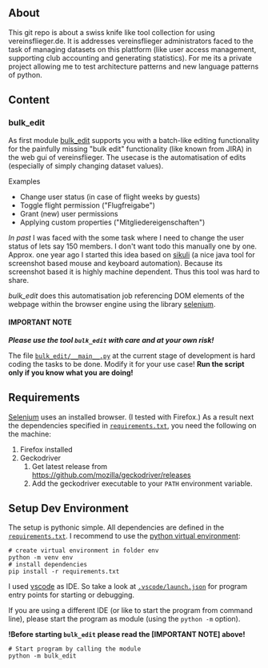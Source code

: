 ## About

This git repo is about a swiss knife like tool collection for using vereinsflieger.de.
It is addresses vereinsflieger administrators faced to the task of managing datasets on this plattform (like user access management, supporting club accounting and generating statistics). For me its a private project allowing me to test architecture patterns and new language patterns of python.

## Content

### bulk_edit

As first module [bulk_edit](bulk_edit/) supports you with a batch-like editing functionality for the painfully missing "bulk edit" functionality (like known from JIRA) in the web gui of vereinsflieger. The usecase is the automatisation of edits (especially of simply changing dataset values).

   Examples   
   * Change user status (in case of flight weeks by guests)
   * Toggle flight permission ("Flugfreigabe")
   * Grant (new) user permissions
   * Applying custom properties ("Mitgliedereigenschaften")

*In past* I was faced with the some task where I need to change the user status of lets say 150 members. I don't want todo this manually one by one. Approx. one year ago I started this idea based on [sikuli](https://de.wikipedia.org/wiki/Sikuli_(Software)) (a nice java tool for screenshot based mouse and keyboard automation). Because its screenshot based it is highly machine dependent. Thus this tool was hard to share.

*bulk_edit* does this automatisation job referencing DOM elements of the webpage within the browser engine using the library [selenium](https://en.wikipedia.org/wiki/Selenium_(software)).

#### IMPORTANT NOTE

**_Please use the tool `bulk_edit` with care and at your own risk!_**

The file [`bulk_edit/__main__.py`](bulk_edit/__main__.py) at the current stage of development is hard coding the tasks to be done. Modify it for your use case! **Run the script only if you know what you are doing!**

## Requirements

[Selenium](https://www.seleniumhq.org/) uses an installed browser. (I tested with Firefox.) As a result next the dependencies specified in [`requirements.txt`](requirements.txt), you need the following on the machine:

1. Firefox installed
2. Geckodriver
   1. Get latest release from https://github.com/mozilla/geckodriver/releases
   2. Add the geckodriver executable to your `PATH` environment variable.

## Setup Dev Environment

The setup is pythonic simple. All dependencies are defined in the [`requirements.txt`](requirements.txt). I recommend to use the [python virtual environment](https://docs.python.org/3/library/venv.html):

```shell
# create virtual environment in folder env
python -m venv env
# install dependencies
pip install -r requirements.txt
```

I used [vscode](https://code.visualstudio.com/) as IDE. So take a look at [`.vscode/launch.json`](.vscode/launch.json) for program entry points for starting or debugging.

If you are using a different IDE (or like to start the program from command line),
please start the program as module (using the `python -m` option).

**!Before starting `bulk_edit` please read the [IMPORTANT NOTE] above!**

```shell
# Start program by calling the module
python -m bulk_edit
```
